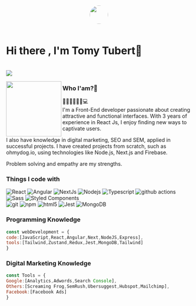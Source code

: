 <header>
  <a href="https://www.linkedin.com/in/tomy-tubert-gonzalez"><img width=50 height=50 style="border-radius:100%" src="https://media.licdn.com/dms/image/D4D03AQEEMTorxyByOA/profile-displayphoto-shrink_800_800/0/1669296309619?e=1727308800&v=beta&t=Bl2JtpbwYmbIeRct4hindvwhRNx_-XfD2Z9FiLP0pQo"></a>
</header>

 <h1>Hi there , I'm Tomy Tubert👋</h1>
  <br/>
  <a href="mailto:tomytubert@gmail.com?subject=[GitHub]%20🔥%20Contact&body=Hello%20Tomy%2C%0A%0A..."><img src="https://img.shields.io/badge/e‑mail-D14836.svg?style=for-the-badge&logo=GMail&logoColor=white"/></a>
<!--   <a href="https://instagram.com/tomy.tubert"><img src="https://img.shields.io/badge/instagram-E4405F.svg?style=for-the-badge&logo=instagram&logoColor=white"/></a>
  <a href="https://linkedin.com/in/tomy-tubert-gonzalez"><img src="https://img.shields.io/badge/linkedin-0077B5.svg?style=for-the-badge&logo=linkedin&logoColor=white"/></a> -->
</p>
<p>
  <img width="150" align='left' src="https://media.licdn.com/dms/image/D4D16AQEmmyqDzGmvaQ/profile-displaybackgroundimage-shrink_350_1400/0/1669295679810?e=1727308800&v=beta&t=litkL5WRPTek9GmU3GBNdaI8oLsXpSvbASfmd0aOXeY">
</p>


### Who I'am?🧐

🧜🏼‍♂️🏄🏽‍♂️💻
<br>
I'm a Front-End developer passionate about creating attractive and functional interfaces. With 3 years of experience in React Js, I enjoy finding new ways to captivate users. 

I also have knowledge in digital marketing, SEO and SEM, applied in successful projects. I have created projects from scratch, such as ohmydog.io, using technologies like Node.js, Next.js and Firebase. 

Problem solving and empathy are my strengths.


### Things I code with

<p>
  <img alt="React" src="https://img.shields.io/badge/-React-45b8d8?style=flat-square&logo=react&logoColor=white" />
  <img alt="Angular" src="https://img.shields.io/badge/angular-%23DD0031.svg?style=for-the-badge&logo=angular&logoColor=white" />
  <img alt="NextJs" src="https://img.shields.io/badge/Next-black?style=for-the-badge&logo=next.js&logoColor=white" />
  <img alt="Nodejs" src="https://img.shields.io/badge/-Nodejs-43853d?style=flat-square&logo=Node.js&logoColor=white" />
  <img alt="Typescript" src="https://img.shields.io/badge/typescript-%23007ACC.svg?style=for-the-badge&logo=typescript&logoColor=white" />
<!--   <img alt="Webpack" src="https://img.shields.io/badge/-Webpack-8DD6F9?style=flat-square&logo=webpack&logoColor=white" />  -->
  <img alt="github actions" src="https://img.shields.io/badge/-Github_Actions-2088FF?style=flat-square&logo=github-actions&logoColor=white" />
<!--   <img alt="Heroku" src="https://img.shields.io/badge/-Heroku-430098?style=flat-square&logo=heroku&logoColor=white" />
  <img alt="redux" src="https://img.shields.io/badge/-Redux-764ABC?style=flat-square&logo=redux&logoColor=white" /> -->
  <img alt="Sass" src="https://img.shields.io/badge/-Sass-CC6699?style=flat-square&logo=sass&logoColor=white" />
  <img alt="Styled Components" src="https://img.shields.io/badge/-Styled_Components-db7092?style=flat-square&logo=styled-components&logoColor=white" />
 <br>
  <img alt="git" src="https://img.shields.io/badge/-Git-F05032?style=flat-square&logo=git&logoColor=white" />
  <img alt="npm" src="https://img.shields.io/badge/-NPM-CB3837?style=flat-square&logo=npm&logoColor=white" />
  <img alt="html5" src="https://img.shields.io/badge/-HTML5-E34F26?style=flat-square&logo=html5&logoColor=white" />
  <img alt="Jest" src="https://img.shields.io/badge/-jest-%23C21325?style=for-the-badge&logo=jest&logoColor=white" />
<!--   <img alt="Prettier" src="https://img.shields.io/badge/-Prettier-F7B93E?style=flat-square&logo=prettier&logoColor=white" />
  <img alt="Tailwind" src="https://img.shields.io/badge/tailwindcss-%2338B2AC.svg?style=for-the-badge&logo=tailwind-css&logoColor=white" /> -->
  <img alt="MongoDB" src="https://img.shields.io/badge/-MongoDB-13aa52?style=flat-square&logo=mongodb&logoColor=white" />
  
</p>

### Programming Knowledge

```js
const webDevelopment = {
code:[JavaScript,React,Angular,Next,NodeJS,Express],
tools:[Tailwind,Zustand,Redux,Jest,MongoDB,Tailwind]
}
```

### Digital Marketing Knowledge

```js
const Tools = {
Google:[Analytics,Adwords,Search Console],
Others:[Screaming Frog,SemRush,Ubersuggest,Hubspot,Mailchimp],
Facebook:[Facebook Ads]
}
```
